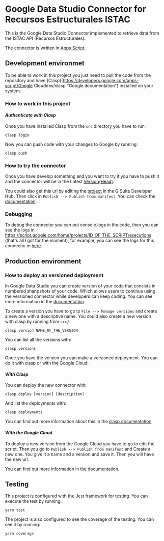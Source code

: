 # Google Data Studio Connector for Recursos Estructurales ISTAC

This is the Google Data Studio Connector implemented to retrieve data from the ISTAC API (Recursos Estructurales).

The connector is written in [Apps Script](https://developers.google.com/apps-script/ "Google documentation").

## Development environmet

To be able to work in this project you just need to pull the code from the repository and have [Clasp](https://developers.google.com/apps-script/Google Clouddes/clasp "Google documentation") installed on your system.

### How to work in this project

#### _Authenticate with Clasp_

Once you have installed Clasp from the `src` directory you have to run:

```clasp login```

Now you can push code with your changes to Google by running:

```clasp push```

### How to try the connector

Once you have develop something and you want to try it you have to push it and the connector will be in the Latest [Version(Head)](https://datastudio.google.com/datasources/create?connectorId=AKfycbysZabkcceWB6P19uChCCKU0IYVm9_Un0b24ZRpFlo4 "Latest Version").

You could also get this url by editing the [project](https://script.google.com/home) in the G Suite Developer Hub. Then click in `Publish --> Publish from manifest`. You can check the [documentation](https://developers.google.com/datastudio/connector/use).

### Debugging

To debug the connector you can put console.logs in the code, then you can see the logs in https://script.google.com/home/projects/ID_OF_THE_SCRIPT/executions (that's all I got for the moment), for example, you can see the logs for this connector in [here](https://script.google.com/home/projects/1eerQGH50a5TQZmNAcgIjXz2vuoQfgSsH2ShhQFZE0u0pWngrgC1_EYZl/executions).

## Production environment

### How to deploy an versioned deployment

In Google Data Studio you can create version of your coda that consists in numbered shanpshots of your code. Which allows users to continue using the versioned connector while developers can keep coding. You can see more information in the [documentation](https://developers.google.com/apps-script/concepts/deployments).

To create a version you have to go to `File --> Manage versions` and create a new one with a descriptive name. You could also create a new version with clasp by running from `src/`:

```clasp version NAME_OF_THE_VERSION```

You can list all the versions with:

```clasp versions```

Once you have the version you can make a versioned deployment. You can do it with clasp or with the Google Cloud.

#### _With Clasp_

You can deploy the new connector with:

```clasp deploy [version] [description]```

And list the deployments with:

 ```clasp deployments```

You can find out more information about this in the [clasp documentation](https://developers.google.com/apps-script/guides/clasp)

#### _With the Google Cloud_

To deploy a new version from the Google Cloud you have to go to edit the script. Then you go to `Publish --> Publish from manifest` and Create a new one. You give it a name and a version and save it. Then you will have the new url.

You can find out more information in the [documentation](https://developers.google.com/datastudio/connector/deploy).

## Testing

This project is configured with the Jest framework for testing. You can execute the test by running:

```yarn test```

The project is also configured to see the coverage of the testing. You can see it by running:

```yarn coverage```
